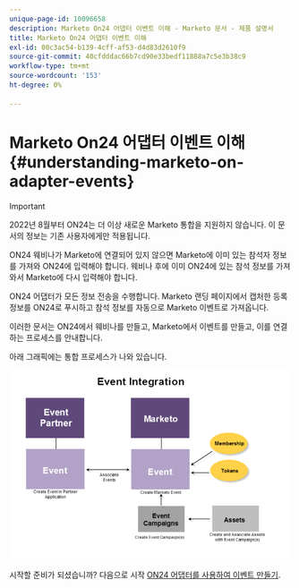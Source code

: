 ```yaml
---
unique-page-id: 10096658
description: Marketo On24 어댑터 이벤트 이해 - Marketo 문서 - 제품 설명서
title: Marketo On24 어댑터 이벤트 이해
exl-id: 00c3ac54-b139-4cff-af53-d4d83d2610f9
source-git-commit: 40cfdddac66b7cd90e33bedf11888a7c5e3b38c9
workflow-type: tm+mt
source-wordcount: '153'
ht-degree: 0%

---
```


# Marketo On24 어댑터 이벤트 이해 {#understanding-marketo-on-adapter-events}

>[!IMPORTANT]
>
>2022년 8월부터 ON24는 더 이상 새로운 Marketo 통합을 지원하지 않습니다. 이 문서의 정보는 기존 사용자에게만 적용됩니다.

ON24 웨비나가 Marketo에 연결되어 있지 않으면 Marketo에 이미 있는 참석자 정보를 가져와 ON24에 입력해야 합니다. 웨비나 후에 이미 ON24에 있는 참석 정보를 가져와서 Marketo에 다시 입력해야 합니다.

ON24 어댑터가 모든 정보 전송을 수행합니다. Marketo 랜딩 페이지에서 캡처한 등록 정보를 ON24로 푸시하고 참석 정보를 자동으로 Marketo 이벤트로 가져옵니다.

이러한 문서는 ON24에서 웨비나를 만들고, Marketo에서 이벤트를 만들고, 이를 연결하는 프로세스를 안내합니다.

아래 그래픽에는 통합 프로세스가 나와 있습니다.

![](assets/image2015-12-16-11-3a26-3a29.png)

시작할 준비가 되셨습니까? 다음으로 시작 [ON24 어댑터를 사용하여 이벤트 만들기](/help/marketo/product-docs/demand-generation/events/create-an-event/create-an-event-with-the-marketo-on24-adapter.md).
